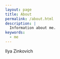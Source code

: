 ```yaml
---
layout: page
title: About
permalink: /about.html
description: |
  Information about me.
keywords:
  - me
---
```


Ilya Zinkovich
